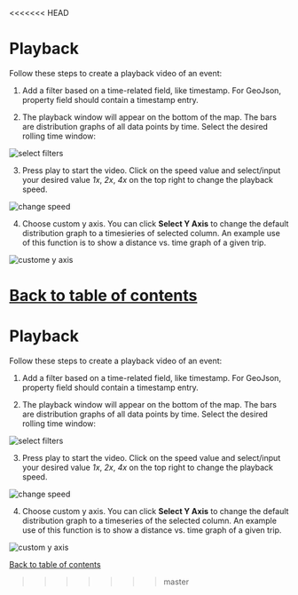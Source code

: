 <<<<<<< HEAD
# Playback

Follow these steps to create a playback video of an event:
1. Add a filter based on a time-related field, like timestamp. For GeoJson, property field should contain a timestamp entry.

2. The playback window will appear on the bottom of the map. The bars are distribution graphs of all data points by time. Select the desired rolling time window:

![select filters](https://d1a3f4spazzrp4.cloudfront.net/kepler.gl/documentation/h-playback-1.png "select filters")

3. Press play to start the video. Click on the  speed value and select/input your desired value _1x_, _2x_, _4x_ on the top right to change the playback speed.

![change speed](https://d1a3f4spazzrp4.cloudfront.net/kepler.gl/documentation/h-playback-2.gif "select filters")

4. Choose custom y axis. You can click __Select Y Axis__ to change the default distribution graph to a timesieries of selected column. An example use of this function is to show a distance vs. time graph of a given trip.

![custome y axis](https://d1a3f4spazzrp4.cloudfront.net/kepler.gl/documentation/h-playback-3.png "select filters")


[Back to table of contents](README.md)
=======
# Playback

Follow these steps to create a playback video of an event:
1. Add a filter based on a time-related field, like timestamp. For GeoJson, property field should contain a timestamp entry.

2. The playback window will appear on the bottom of the map. The bars are distribution graphs of all data points by time. Select the desired rolling time window:

![select filters](https://d1a3f4spazzrp4.cloudfront.net/kepler.gl/documentation/h-playback-1.png "select filters")

3. Press play to start the video. Click on the speed value and select/input your desired value _1x_, _2x_, _4x_ on the top right to change the playback speed.

![change speed](https://d1a3f4spazzrp4.cloudfront.net/kepler.gl/documentation/h-playback-2.gif "select filters")

4. Choose custom y axis. You can click __Select Y Axis__ to change the default distribution graph to a timeseries of the selected column. An example use of this function is to show a distance vs. time graph of a given trip.

![custom y axis](https://d1a3f4spazzrp4.cloudfront.net/kepler.gl/documentation/h-playback-3.png "select filters")


[Back to table of contents](README.md)
>>>>>>> master
